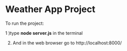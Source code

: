 # Weather App Project

To run the project:

1 )type **node server.js** in the terminal

2) And in the web browser go to http://localhost:8000/
